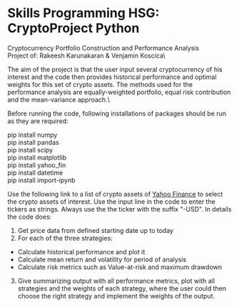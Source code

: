 # Skills Programming HSG: CryptoProject Python
Cryptocurrency Portfolio Construction and Performance Analysis\
Project of: Rakeesh Karunakaran & Venjamin Koscica\

The aim of the project is that the user input several cryptocurrency of his interest and the code then provides historical performance and optimal weights for this set of crypto assets. The methods used for the performance analysis are equally-weighted portfolio, equal risk contribution and the mean-variance approach.\

Before running the code, following installations of packages should be run as they are required:

pip install numpy\
pip install pandas\
pip install scipy\
pip install matplotlib\
pip install yahoo_fin\
pip install datetime\
pip install import-ipynb


Use the following link to a list of crypto assets of [Yahoo Finance](https://finance.yahoo.com/cryptocurrencies/) to select the crypto assets of interest. Use the input line in the code to enter the tickers as strings. Always use the the ticker with the suffix "-USD". In details the code does:

1. Get price data from defined starting date up to today
2. For each of the three strategies:
  - Calculate historical performance and plot it
  - Calculate mean return and volatility for period of analysis
  - Calculate risk metrics such as Value-at-risk and maximum drawdown

3. Give summarizing output with all performance metrics, plot with all strategies and the weights of each strategy, where the user could then choose the right strategy and implement the weights of the output.


